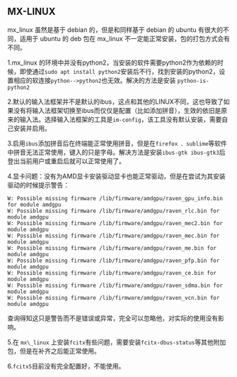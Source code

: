 ## MX-LINUX

mx_linux 虽然是基于 debian 的，但是和同样基于 debian 的 ubuntu 有很大的不同，适用于 ubuntu 的 deb 包在 mx_linux 不一定能正常安装，包的打包方式会有不同。

1.mx_linux 的环境中并没有python2，当安装的软件需要python2作为依赖的时候，即使通过`sudo apt install python2`安装后不行，找到安装的python2，设置相应的软连接`python-->python2`也无效。解决的方法是安装 `python-is-python2`

2.默认的输入法框架并不是默认的ibus，这点和其他的LINUX不同，这也导致了如果没有将输入法框架切换至ibus而仅仅是配置（比如添加拼音），生效的依旧是原来的输入法。选择输入法框架的工具是`im-config`，该工具没有默认安装，需要自己安装并启用。

3.启用`ibus`添加拼音后在终端能正常使用拼音，但是在`firefox 、sublime`等软件中拼音无法正常使用，键入的只是字母。解决方法是安装`ibus-gtk ibus-gtk3`后登出当前用户或重启后就可以正常使用了。

4.显卡问题：没有为AMD显卡安装驱动显卡也能正常驱动，但是在尝试为其安装驱动的时候提示警告：

    W: Possible missing firmware /lib/firmware/amdgpu/raven_gpu_info.bin for module amdgpu
    W: Possible missing firmware /lib/firmware/amdgpu/raven_rlc.bin for module amdgpu
    W: Possible missing firmware /lib/firmware/amdgpu/raven_mec2.bin for module amdgpu
    W: Possible missing firmware /lib/firmware/amdgpu/raven_mec.bin for module amdgpu
    W: Possible missing firmware /lib/firmware/amdgpu/raven_me.bin for module amdgpu
    W: Possible missing firmware /lib/firmware/amdgpu/raven_pfp.bin for module amdgpu
    W: Possible missing firmware /lib/firmware/amdgpu/raven_ce.bin for module amdgpu
    W: Possible missing firmware /lib/firmware/amdgpu/raven_sdma.bin for module amdgpu
    W: Possible missing firmware /lib/firmware/amdgpu/raven_vcn.bin for module amdgpu

查询得知这只是警告而不是错误或异常，完全可以忽略他，对实际的使用没有影响。

5.在 `mx\_linux` 上安装`fcitx`有些问题，需要安装`fcitx-dbus-status`等其他附加包，但是在补齐之后能正常使用。

6.`fcitx5`目前没有完全配置好，不能使用。
